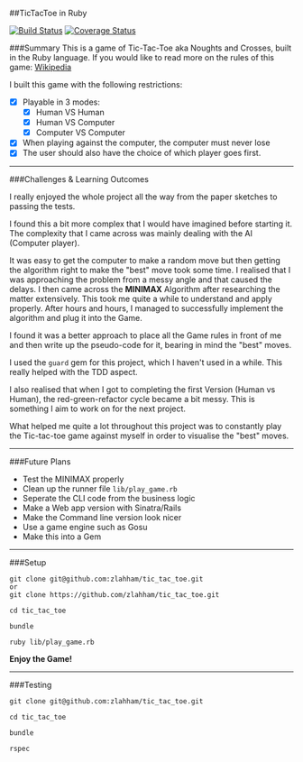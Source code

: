 ##TicTacToe in Ruby

[![Build Status](https://travis-ci.org/zlahham/tic_tac_toe.svg?branch=master)](https://travis-ci.org/zlahham/tic_tac_toe)
[![Coverage Status](https://coveralls.io/repos/zlahham/tic_tac_toe/badge.svg?branch=master&service=github)](https://coveralls.io/github/zlahham/tic_tac_toe?branch=master)

###Summary
This is a game of Tic-Tac-Toe aka Noughts and Crosses, built in the Ruby language.
If you would like to read more on the rules of this game: [Wikipedia](https://en.wikipedia.org/wiki/Tic-tac-toe)

I built this game with the following restrictions:
- [x] Playable in 3 modes:
  - [x] Human VS Human
  - [x] Human VS Computer
  - [x] Computer VS Computer
- [x] When playing against the computer, the computer must never lose
- [x] The user should also have the choice of which player goes first.

---

###Challenges & Learning Outcomes

I really enjoyed the whole project all the way from the paper sketches to passing the tests.

I found this a bit more complex that I would have imagined before starting it.
The complexity that I came across was mainly dealing with the AI (Computer player).

It was easy to get the computer to make a random move but then getting the algorithm right to make the "best" move took some time. I realised that I was approaching the problem from a messy angle and that caused the delays.
I then came across the **MINIMAX** Algorithm after researching the matter extensively. This took me quite a while to understand and apply properly.
After hours and hours, I managed to successfully implement the algorithm and plug it into the Game.

I found it was a better approach to place all the Game rules in front of me and then write up the pseudo-code for it, bearing in mind the "best" moves.

I used the `guard` gem for this project, which I haven't used in a while. This really helped with the TDD aspect.

I also realised that when I got to completing the first Version (Human vs Human), the red-green-refactor cycle became a bit messy. This is something I aim to work on for the next project.

What helped me quite a lot throughout this project was to constantly play the Tic-tac-toe game against myself in order to visualise the "best" moves.



---

###Future Plans
- Test the MINIMAX properly
- Clean up the runner file `lib/play_game.rb`
- Seperate the CLI code from the business logic
- Make a Web app version with Sinatra/Rails
- Make the Command line version look nicer
- Use a game engine such as Gosu
- Make this into a Gem

---

###Setup
```
git clone git@github.com:zlahham/tic_tac_toe.git
or
git clone https://github.com/zlahham/tic_tac_toe.git

cd tic_tac_toe

bundle

ruby lib/play_game.rb
```
**Enjoy the Game!**

---

###Testing
```
git clone git@github.com:zlahham/tic_tac_toe.git

cd tic_tac_toe

bundle

rspec
```
